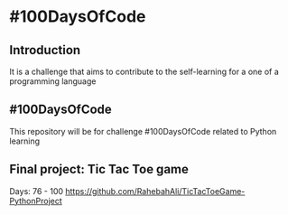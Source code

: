 # #100DaysOfCode
## Introduction
It is a challenge that aims to contribute to the self-learning for a one of a programming language 

## #100DaysOfCode
This repository will be for challenge #100DaysOfCode related to Python learning

## Final project: Tic Tac Toe game
Days: 76 - 100 
https://github.com/RahebahAli/TicTacToeGame-PythonProject
